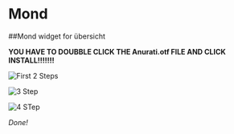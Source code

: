 # Mond
##Mond widget for übersicht

**YOU HAVE TO DOUBBLE CLICK THE Anurati.otf FILE AND CLICK INSTALL!!!!!!!**

![First 2 Steps](https://user-images.githubusercontent.com/89935135/174011665-60325700-ac27-4528-beb1-26a76190465f.png)

![3 Step](https://user-images.githubusercontent.com/89935135/174011246-dc8400b2-5bef-44da-a5a4-3c2c5fb958b5.png)

![4 STep](https://user-images.githubusercontent.com/89935135/174011383-8d3bbeac-7577-43ac-87bc-922ac9306bdd.png)

*Done!*
